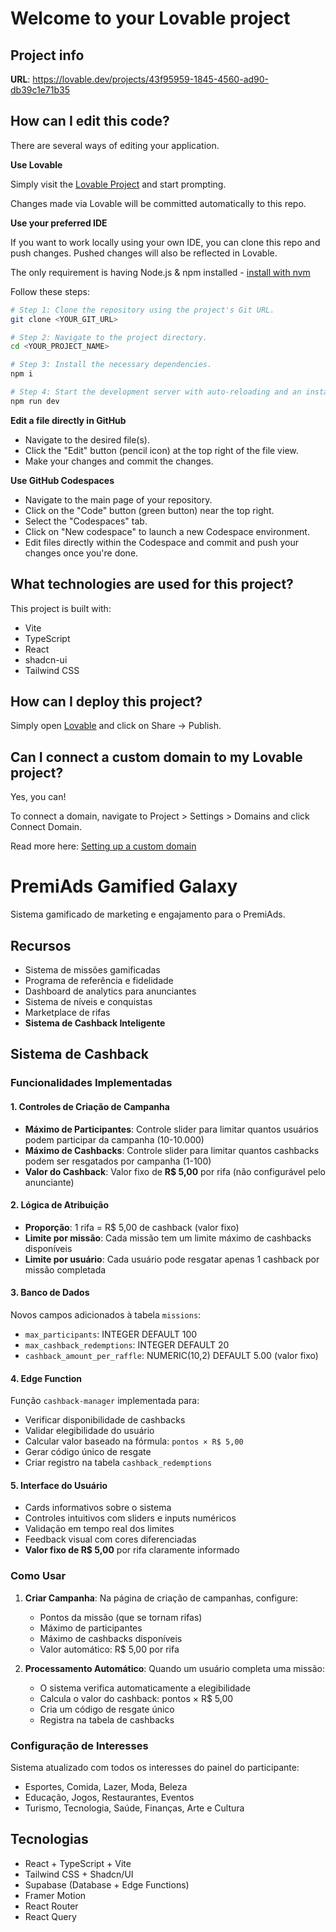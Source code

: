 # Welcome to your Lovable project

## Project info

**URL**: https://lovable.dev/projects/43f95959-1845-4560-ad90-db39c1e71b35

## How can I edit this code?

There are several ways of editing your application.

**Use Lovable**

Simply visit the [Lovable Project](https://lovable.dev/projects/43f95959-1845-4560-ad90-db39c1e71b35) and start prompting.

Changes made via Lovable will be committed automatically to this repo.

**Use your preferred IDE**

If you want to work locally using your own IDE, you can clone this repo and push changes. Pushed changes will also be reflected in Lovable.

The only requirement is having Node.js & npm installed - [install with nvm](https://github.com/nvm-sh/nvm#installing-and-updating)

Follow these steps:

```sh
# Step 1: Clone the repository using the project's Git URL.
git clone <YOUR_GIT_URL>

# Step 2: Navigate to the project directory.
cd <YOUR_PROJECT_NAME>

# Step 3: Install the necessary dependencies.
npm i

# Step 4: Start the development server with auto-reloading and an instant preview.
npm run dev
```

**Edit a file directly in GitHub**

- Navigate to the desired file(s).
- Click the "Edit" button (pencil icon) at the top right of the file view.
- Make your changes and commit the changes.

**Use GitHub Codespaces**

- Navigate to the main page of your repository.
- Click on the "Code" button (green button) near the top right.
- Select the "Codespaces" tab.
- Click on "New codespace" to launch a new Codespace environment.
- Edit files directly within the Codespace and commit and push your changes once you're done.

## What technologies are used for this project?

This project is built with:

- Vite
- TypeScript
- React
- shadcn-ui
- Tailwind CSS

## How can I deploy this project?

Simply open [Lovable](https://lovable.dev/projects/43f95959-1845-4560-ad90-db39c1e71b35) and click on Share -> Publish.

## Can I connect a custom domain to my Lovable project?

Yes, you can!

To connect a domain, navigate to Project > Settings > Domains and click Connect Domain.

Read more here: [Setting up a custom domain](https://docs.lovable.dev/tips-tricks/custom-domain#step-by-step-guide)

# PremiAds Gamified Galaxy

Sistema gamificado de marketing e engajamento para o PremiAds.

## Recursos

- Sistema de missões gamificadas
- Programa de referência e fidelidade
- Dashboard de analytics para anunciantes
- Sistema de níveis e conquistas
- Marketplace de rifas
- **Sistema de Cashback Inteligente**

## Sistema de Cashback

### Funcionalidades Implementadas

#### 1. Controles de Criação de Campanha
- **Máximo de Participantes**: Controle slider para limitar quantos usuários podem participar da campanha (10-10.000)
- **Máximo de Cashbacks**: Controle slider para limitar quantos cashbacks podem ser resgatados por campanha (1-100)
- **Valor do Cashback**: Valor fixo de **R$ 5,00** por rifa (não configurável pelo anunciante)

#### 2. Lógica de Atribuição
- **Proporção**: 1 rifa = R$ 5,00 de cashback (valor fixo)
- **Limite por missão**: Cada missão tem um limite máximo de cashbacks disponíveis
- **Limite por usuário**: Cada usuário pode resgatar apenas 1 cashback por missão completada

#### 3. Banco de Dados
Novos campos adicionados à tabela `missions`:
- `max_participants`: INTEGER DEFAULT 100
- `max_cashback_redemptions`: INTEGER DEFAULT 20  
- `cashback_amount_per_raffle`: NUMERIC(10,2) DEFAULT 5.00 (valor fixo)

#### 4. Edge Function
Função `cashback-manager` implementada para:
- Verificar disponibilidade de cashbacks
- Validar elegibilidade do usuário
- Calcular valor baseado na fórmula: `pontos × R$ 5,00`
- Gerar código único de resgate
- Criar registro na tabela `cashback_redemptions`

#### 5. Interface do Usuário
- Cards informativos sobre o sistema
- Controles intuitivos com sliders e inputs numéricos
- Validação em tempo real dos limites
- Feedback visual com cores diferenciadas
- **Valor fixo de R$ 5,00** por rifa claramente informado

### Como Usar

1. **Criar Campanha**: Na página de criação de campanhas, configure:
   - Pontos da missão (que se tornam rifas)
   - Máximo de participantes
   - Máximo de cashbacks disponíveis
   - Valor automático: R$ 5,00 por rifa

2. **Processamento Automático**: Quando um usuário completa uma missão:
   - O sistema verifica automaticamente a elegibilidade
   - Calcula o valor do cashback: pontos × R$ 5,00
   - Cria um código de resgate único
   - Registra na tabela de cashbacks

### Configuração de Interesses

Sistema atualizado com todos os interesses do painel do participante:
- Esportes, Comida, Lazer, Moda, Beleza
- Educação, Jogos, Restaurantes, Eventos
- Turismo, Tecnologia, Saúde, Finanças, Arte e Cultura

## Tecnologias

- React + TypeScript + Vite
- Tailwind CSS + Shadcn/UI  
- Supabase (Database + Edge Functions)
- Framer Motion
- React Router
- React Query
